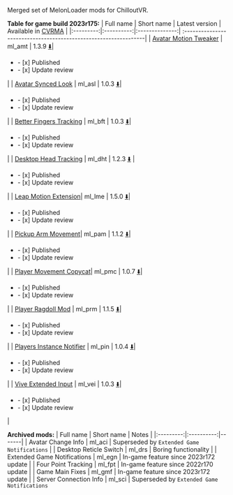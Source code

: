 Merged set of MelonLoader mods for ChilloutVR.

**Table for game build 2023r175:**
| Full name | Short name | Latest version | Available in [CVRMA](https://github.com/knah/CVRMelonAssistant) |
|:---------:|:----------:|:--------------:| :----------------------------------------------------------------|
| [Avatar Motion Tweaker](/ml_amt/README.md) | ml_amt | 1.3.9 [:arrow_down:](../../releases/latest/download/ml_amt.dll)|<ul><li>- [x] Published</li><li>- [x] Update review</li></ul>|
| [Avatar Synced Look](/ml_asl/README.md) | ml_asl | 1.0.3 [:arrow_down:](../../releases/latest/download/ml_asl.dll)|<ul><li>- [x] Published</li><li>- [x] Update review</li></ul>|
| [Better Fingers Tracking](/ml_bft/README.md) | ml_bft | 1.0.3 [:arrow_down:](../../releases/latest/download/ml_bft.dll)|<ul><li>- [x] Published</li><li>- [x] Update review</li></ul>|
| [Desktop Head Tracking](/ml_dht/README.md) | ml_dht | 1.2.3 [:arrow_down:](../../releases/latest/download/ml_dht.dll) |<ul><li>- [x] Published</li><li>- [x] Update review</li></ul>|
| [Leap Motion Extension](/ml_lme/README.md)| ml_lme | 1.5.0 [:arrow_down:](../../releases/latest/download/ml_lme.dll)|<ul><li>- [x] Published</li><li>- [x] Update review</li></ul>|
| [Pickup Arm Movement](/ml_pam/README.md)| ml_pam | 1.1.2 [:arrow_down:](../../releases/latest/download/ml_pam.dll)|<ul><li>- [x] Published</li><li>- [x] Update review</li></ul>|
| [Player Movement Copycat](/ml_pmc/README.md)| ml_pmc | 1.0.7 [:arrow_down:](../../releases/latest/download/ml_pmc.dll)|<ul><li>- [x] Published</li><li>- [x] Update review</li></ul>|
| [Player Ragdoll Mod](/ml_prm/README.md) | ml_prm | 1.1.5 [:arrow_down:](../../releases/latest/download/ml_prm.dll)|<ul><li>- [x] Published</li><li>- [x] Update review</li></ul>|
| [Players Instance Notifier](/ml_pin/README.md) | ml_pin | 1.0.4 [:arrow_down:](../../releases/latest/download/ml_ml_pin.dll)|<ul><li>- [x] Published</li><li>- [x] Update review</li></ul>|
| [Vive Extended Input](/ml_vei/README.md) | ml_vei | 1.0.3 [:arrow_down:](../../releases/latest/download/ml_vei.dll)|<ul><li>- [x] Published</li><li>- [x] Update review</li></ul>|

**Archived mods:**
| Full name | Short name | Notes |
|:---------:|:----------:|-------|
| Avatar Change Info | ml_aci | Superseded by `Extended Game Notifications` |
| Desktop Reticle Switch | ml_drs | Boring functionality |
| Extended Game Notifications | ml_egn | In-game feature since 2023r172 update |
| Four Point Tracking | ml_fpt | In-game feature since 2022r170 update |
| Game Main Fixes | ml_gmf | In-game feature since 2023r172 update |
| Server Connection Info | ml_sci | Superseded by `Extended Game Notifications`
